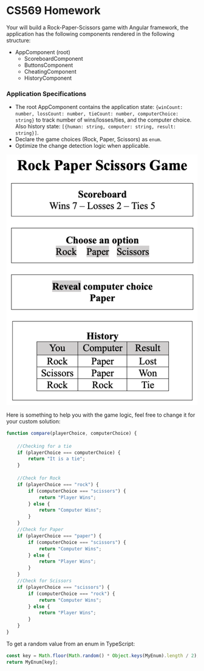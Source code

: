 # CS569 Homework
Your will build a Rock-Paper-Scissors game with Angular framework, the application has the following components rendered in the following structure:  
* AppComponent (root)
  * ScoreboardComponent
  * ButtonsComponent
  * CheatingComponent
  * HistoryComponent
    
### Application Specifications
* The root AppComponent contains the application state: `{winCount: number, lossCount: number, tieCount: number, computerChoice: string}` to track number of wins/losses/ties, and the computer choice. Also history state: `[{human: string, computer: string, result: string}]`.
* Declare the game choices (Rock, Paper, Scissors) as `enum`. 
* Optimize the change detection logic when applicable.
  
<p align="center">
  <img src="./layout.png" />
</p>

Here is something to help you with the game logic, feel free to change it for your custom solution:
```javascript
function compare(playerChoice, computerChoice) {

    //Checking for a tie
    if (playerChoice === computerChoice) {
        return "It is a tie";
    }

    //Check for Rock
    if (playerChoice === "rock") {
        if (computerChoice === "scissors") {
            return "Player Wins";
        } else {
            return "Computer Wins";
        }
    }
    //Check for Paper
    if (playerChoice === "paper") {
        if (computerChoice === "scissors") {
            return "Computer Wins";
        } else {
            return "Player Wins";
        }
    }
    //Check for Scissors
    if (playerChoice === "scissors") {
        if (computerChoice === "rock") {
            return "Computer Wins";
        } else {
            return "Player Wins";
        }
    }
}
```
To get a random value from an enum in TypeScript:
```typescript
const key = Math.floor(Math.random() * Object.keys(MyEnum).length / 2);
return MyEnum[key];
```
